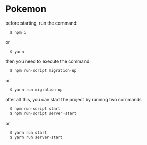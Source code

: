 # Pokemon
before starting, run the command:
```javascript
  $ npm i
```
or

```javascript
  $ yarn
```
then you need to execute the command:
```javascript
  $ npm run-script migration-up
```
or
```javascript
  $ yarn run migration-up
```
after all this, you can start the project by running two commands

```javascript
  $ npm run-script start
  $ npm run-script server-start
```
or
```javascript
  $ yarn run start
  $ yarn run server-start
```